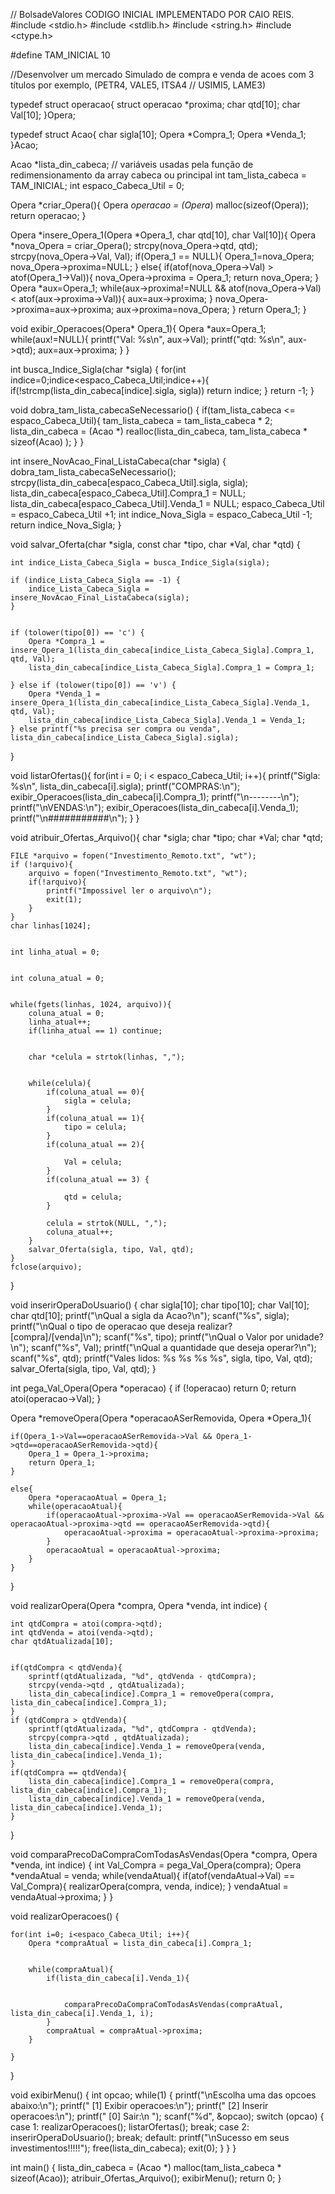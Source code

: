 // BolsadeValores CODIGO INICIAL IMPLEMENTADO POR CAIO REIS. 
#include <stdio.h>
#include <stdlib.h>
#include <string.h>
#include <ctype.h>

#define TAM_INICIAL 10

//Desenvolver um mercado Simulado de compra e venda de acoes com 3 títulos por exemplo, (PETR4, VALE5, ITSA4
//  USIMI5, LAME3)

typedef struct operacao{
    struct operacao *proxima;
    char qtd[10];
    char Val[10];
}Opera;

typedef struct Acao{
    char sigla[10];
    Opera *Compra_1;
    Opera *Venda_1;
}Acao;

Acao *lista_din_cabeca;
// variáveis  usadas pela função de redimensionamento da array cabeca ou principal
int tam_lista_cabeca = TAM_INICIAL;
int espaco_Cabeca_Util = 0;


Opera *criar_Opera(){
    Opera *operacao = (Opera*) malloc(sizeof(Opera));
    return operacao;
}

Opera *insere_Opera_1(Opera *Opera_1, char qtd[10], char Val[10]){
    Opera *nova_Opera = criar_Opera();
    strcpy(nova_Opera->qtd, qtd);
    strcpy(nova_Opera->Val, Val);
    if(Opera_1 == NULL){
        Opera_1=nova_Opera;
        nova_Opera->proxima=NULL;
    }
    else{
        if(atof(nova_Opera->Val) > atof(Opera_1->Val)){
            nova_Opera->proxima = Opera_1;
            return nova_Opera;
        }
        Opera *aux=Opera_1;
        while(aux->proxima!=NULL && atof(nova_Opera->Val) < atof(aux->proxima->Val)){
            aux=aux->proxima;
        }
        nova_Opera->proxima=aux->proxima;
        aux->proxima=nova_Opera;
    }
    return Opera_1;
}

void exibir_Operacoes(Opera* Opera_1){
    Opera *aux=Opera_1;
    while(aux!=NULL){
        printf("Val: %s\n", aux->Val);
        printf("qtd: %s\n", aux->qtd);
        aux=aux->proxima;
    }
}

int busca_Indice_Sigla(char *sigla) {
    for(int indice=0;indice<espaco_Cabeca_Util;indice++){
        if(!strcmp(lista_din_cabeca[indice].sigla, sigla)) return indice;
    }
    return -1;
}

void dobra_tam_lista_cabecaSeNecessario() {
    if(tam_lista_cabeca <= espaco_Cabeca_Util){
        tam_lista_cabeca = tam_lista_cabeca * 2;
        lista_din_cabeca = (Acao *) realloc(lista_din_cabeca, tam_lista_cabeca * sizeof(Acao) );
    }
}

int insere_NovAcao_Final_ListaCabeca(char *sigla) {
    dobra_tam_lista_cabecaSeNecessario();
    strcpy(lista_din_cabeca[espaco_Cabeca_Util].sigla, sigla);
    lista_din_cabeca[espaco_Cabeca_Util].Compra_1 = NULL;
    lista_din_cabeca[espaco_Cabeca_Util].Venda_1 = NULL;
    espaco_Cabeca_Util = espaco_Cabeca_Util +1;
    int indice_Nova_Sigla = espaco_Cabeca_Util -1;
    return indice_Nova_Sigla;
}

void salvar_Oferta(char *sigla, const char *tipo, char *Val, char *qtd) {

    int indice_Lista_Cabeca_Sigla = busca_Indice_Sigla(sigla);

    if (indice_Lista_Cabeca_Sigla == -1) {
        indice_Lista_Cabeca_Sigla = insere_NovAcao_Final_ListaCabeca(sigla);
    }


    if (tolower(tipo[0]) == 'c') {
        Opera *Compra_1 = insere_Opera_1(lista_din_cabeca[indice_Lista_Cabeca_Sigla].Compra_1, qtd, Val);
        lista_din_cabeca[indice_Lista_Cabeca_Sigla].Compra_1 = Compra_1;

    } else if (tolower(tipo[0]) == 'v') {
        Opera *Venda_1 = insere_Opera_1(lista_din_cabeca[indice_Lista_Cabeca_Sigla].Venda_1, qtd, Val);
        lista_din_cabeca[indice_Lista_Cabeca_Sigla].Venda_1 = Venda_1;
    } else printf("%s precisa ser compra ou venda", lista_din_cabeca[indice_Lista_Cabeca_Sigla].sigla);
}

void listarOfertas(){
    for(int i = 0; i < espaco_Cabeca_Util; i++){
        printf("Sigla: %s\n", lista_din_cabeca[i].sigla);
        printf("COMPRAS:\n");
        exibir_Operacoes(lista_din_cabeca[i].Compra_1);
        printf("\n--------\n");
        printf("\nVENDAS:\n");
        exibir_Operacoes(lista_din_cabeca[i].Venda_1);
        printf("\n###########\n");
    }
}


void atribuir_Ofertas_Arquivo(){
    char *sigla;
    char *tipo;
    char *Val;
    char *qtd;

    
    FILE *arquivo = fopen("Investimento_Remoto.txt", "wt");
    if (!arquivo){
        arquivo = fopen("Investimento_Remoto.txt", "wt");
        if(!arquivo){
            printf("Impossivel ler o arquivo\n");
            exit(1);
        }
    }
    char linhas[1024];

   
    int linha_atual = 0;

    
    int coluna_atual = 0;

   
    while(fgets(linhas, 1024, arquivo)){
        coluna_atual = 0;
        linha_atual++;
        if(linha_atual == 1) continue;

      
        char *celula = strtok(linhas, ",");

       
        while(celula){
            if(coluna_atual == 0){
                sigla = celula;
            }
            if(coluna_atual == 1){
                tipo = celula;
            }
            if(coluna_atual == 2){
               
                Val = celula;
            }
            if(coluna_atual == 3) {

                qtd = celula;
            }
         
            celula = strtok(NULL, ",");
            coluna_atual++;
        }
        salvar_Oferta(sigla, tipo, Val, qtd);
    }
    fclose(arquivo);
}

void inserirOperaDoUsuario() {
    char sigla[10];
    char tipo[10];
    char Val[10];
    char qtd[10];
    printf("\nQual a sigla da Acao?\n");
    scanf("%s", sigla);
    printf("\nQual o tipo de operacao que deseja realizar? [compra]/[venda]\n");
    scanf("%s", tipo);
    printf("\nQual o Valor por unidade?\n");
    scanf("%s", Val);
    printf("\nQual a quantidade que deseja operar?\n");
    scanf("%s", qtd);
    printf("Vales lidos: %s %s %s %s", sigla, tipo, Val, qtd);
    salvar_Oferta(sigla, tipo, Val, qtd);
}

int pega_Val_Opera(Opera *operacao) {
    if (!operacao) return 0;
    return atoi(operacao->Val);
}

Opera *removeOpera(Opera *operacaoASerRemovida, Opera *Opera_1){
    

    
    if(Opera_1->Val==operacaoASerRemovida->Val && Opera_1->qtd==operacaoASerRemovida->qtd){
        Opera_1 = Opera_1->proxima;
        return Opera_1;
    }
   
    else{
        Opera *operacaoAtual = Opera_1;
        while(operacaoAtual){
            if(operacaoAtual->proxima->Val == operacaoASerRemovida->Val && operacaoAtual->proxima->qtd == operacaoASerRemovida->qtd){
                operacaoAtual->proxima = operacaoAtual->proxima->proxima;
            }
            operacaoAtual = operacaoAtual->proxima;
        }
    }
}

void realizarOpera(Opera *compra, Opera *venda, int indice) {
    
    int qtdCompra = atoi(compra->qtd);
    int qtdVenda = atoi(venda->qtd);
    char qtdAtualizada[10];

    
    if(qtdCompra < qtdVenda){
        sprintf(qtdAtualizada, "%d", qtdVenda - qtdCompra);
        strcpy(venda->qtd , qtdAtualizada);
        lista_din_cabeca[indice].Compra_1 = removeOpera(compra, lista_din_cabeca[indice].Compra_1);
    }
    if (qtdCompra > qtdVenda){
        sprintf(qtdAtualizada, "%d", qtdCompra - qtdVenda);
        strcpy(compra->qtd , qtdAtualizada);
        lista_din_cabeca[indice].Venda_1 = removeOpera(venda, lista_din_cabeca[indice].Venda_1);
    }
    if(qtdCompra == qtdVenda){
        lista_din_cabeca[indice].Compra_1 = removeOpera(compra, lista_din_cabeca[indice].Compra_1);
        lista_din_cabeca[indice].Venda_1 = removeOpera(venda, lista_din_cabeca[indice].Venda_1);
    }
}

void comparaPrecoDaCompraComTodasAsVendas(Opera *compra, Opera *venda, int indice) {
    int Val_Compra = pega_Val_Opera(compra);
    Opera *vendaAtual = venda;
    while(vendaAtual){
        if(atof(vendaAtual->Val) == Val_Compra){
            realizarOpera(compra, venda, indice);
        }
        vendaAtual = vendaAtual->proxima;
    }
}

void realizarOperacoes() {



    for(int i=0; i<espaco_Cabeca_Util; i++){
        Opera *compraAtual = lista_din_cabeca[i].Compra_1;


        while(compraAtual){
            if(lista_din_cabeca[i].Venda_1){

                
                comparaPrecoDaCompraComTodasAsVendas(compraAtual, lista_din_cabeca[i].Venda_1, i);
            }
            compraAtual = compraAtual->proxima;
        }

    }
}

void exibirMenu() {
int opcao;
    while(1) {
        printf("\nEscolha uma das opcoes abaixo:\n");
        printf(" [1] Exibir operacoes:\n");
        printf(" [2] Inserir operacoes:\n");
        printf(" [0] Sair:\n  ");
        scanf("%d", &opcao);
        switch (opcao) {
            case 1:
                realizarOperacoes();
                listarOfertas();
                break;
            case 2:
                inserirOperaDoUsuario();
                break;
            default:
                printf("\nSucesso em seus investimentos!!!!!");
                free(lista_din_cabeca);
                exit(0);
        }
    }
}


int main() {
    lista_din_cabeca = (Acao *) malloc(tam_lista_cabeca * sizeof(Acao));
    atribuir_Ofertas_Arquivo();
    exibirMenu();
    return 0;
}

